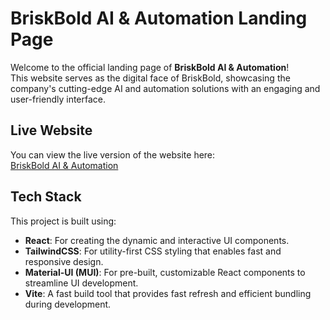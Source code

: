 # BriskBold AI & Automation Landing Page

Welcome to the official landing page of **BriskBold AI & Automation**!  
This website serves as the digital face of BriskBold, showcasing the company's cutting-edge AI and automation solutions with an engaging and user-friendly interface.

## Live Website

You can view the live version of the website here:  
[BriskBold AI & Automation](https://briskbold.com/)

## Tech Stack

This project is built using:
- **React**: For creating the dynamic and interactive UI components.
- **TailwindCSS**: For utility-first CSS styling that enables fast and responsive design.
- **Material-UI (MUI)**: For pre-built, customizable React components to streamline UI development.
- **Vite**: A fast build tool that provides fast refresh and efficient bundling during development.
